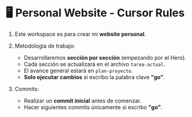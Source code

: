 # 🖥️ Personal Website - Cursor Rules

1. Este workspace es para crear mi **website personal**.

2. Metodología de trabajo:
   - Desarrollaremos **sección por sección** (empezando por el Hero).
   - Cada sección se actualizará en el archivo `tarea-actual`.
   - El avance general estará en `plan-proyecto`.
   - **Solo ejecutar cambios** si escribo la palabra clave **"go"**.

3. Commits:
   - Realizar un **commit inicial** antes de comenzar.
   - Hacer siguientes commits únicamente si escribo **"go"**.
